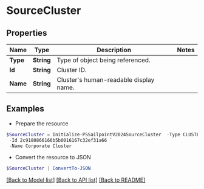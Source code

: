 # SourceCluster
## Properties

Name | Type | Description | Notes
------------ | ------------- | ------------- | -------------
**Type** | **String** | Type of object being referenced. | 
**Id** | **String** | Cluster ID. | 
**Name** | **String** | Cluster&#39;s human-readable display name. | 

## Examples

- Prepare the resource
```powershell
$SourceCluster = Initialize-PSSailpointV2024SourceCluster  -Type CLUSTER `
 -Id 2c9180866166b5b0016167c32ef31a66 `
 -Name Corporate Cluster
```

- Convert the resource to JSON
```powershell
$SourceCluster | ConvertTo-JSON
```

[[Back to Model list]](../README.md#documentation-for-models) [[Back to API list]](../README.md#documentation-for-api-endpoints) [[Back to README]](../README.md)

